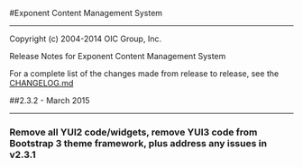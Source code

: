 #Exponent Content Management System

----------

Copyright (c) 2004-2014 OIC Group, Inc.

Release Notes for Exponent Content Management System

For a complete list of the changes made from release to release, see the [CHANGELOG.md](CHANGELOG.md)

##2.3.2 - March 2015

----------

### Remove all YUI2 code/widgets, remove YUI3 code from Bootstrap 3 theme framework, plus address any issues in v2.3.1
